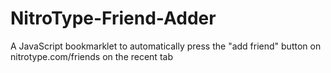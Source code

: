 # NitroType-Friend-Adder
A JavaScript bookmarklet to automatically press the "add friend" button on nitrotype.com/friends on the recent tab
